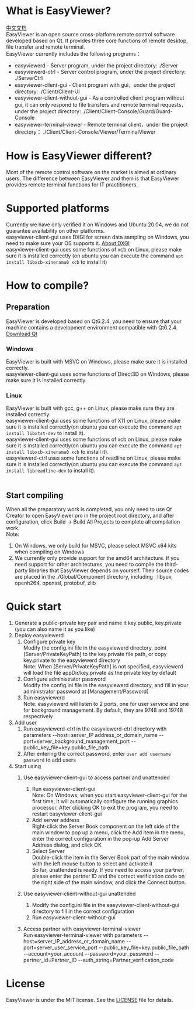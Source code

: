 # What is EasyViewer?
[中文文档](https://github.com/Tancen/EasyViewer/blob/dev/README_zh.md)<br/>
EasyViewer is an open source cross-platform remote control software developed based on Qt. It provides three core functions of remote desktop, file transfer and remote terminal. <br/>
EasyViewer currently includes the following programs：<br/>
- easyviewerd - Server program, under the project directory: ./Server
- easyviewerd-ctrl - Server control program, under the project directory: ./ServerCtrl
- easyviewer-client-gui - Client program with gui，under the project directory: ./Client/Client-UI
- easyviewer-client-without-gui - As a controlled client program without gui, it can only respond to file transfers and remote terminal requests， under the project directory: ./Client/Client-Console/Guard/Guard-Console
- easyviewer-terminal-viewer - Remote terminal client，under the project directory： ./Client/Client-Console/Viewer/TerminalViewer
# How is EasyViewer different?
Most of the remote control software on the market is aimed at ordinary users. The difference between EasyViewer and them is that EasyViewer provides remote terminal functions for IT practitioners.
# Supported platforms
Currently we have only verified it on Windows and Ubuntu 20.04, we do not guarantee availability on other platforms.<br/>
easyviewer-client-gui uses DXGI for screen data sampling on Windows, you need to make sure your OS supports it. [About DXGI](https://learn.microsoft.com/en-us/windows/win32/direct3ddxgi/d3d10-graphics-programming-guide-dxgi)<br/>
easyviewer-client-gui uses some functions of xcb on Linux, please make sure it is installed correctly (on ubuntu you can execute the command `apt install libxcb-xinerama0 xcb` to install it)
# How to compile?
## Preparation
EasyViewer is developed based on Qt6.2.4, you need to ensure that your machine contains a development environment compatible with Qt6.2.4. [Download Qt](https://www.qt.io/download)
### Windows
EasyViewer is built with MSVC on Windows, please make sure it is installed correctly.<br/>
easyviewer-client-gui uses some functions of Direct3D on Windows, please make sure it is installed correctly.<br/>

### Linux
EasyViewer is built with gcc, g++ on Linux, please make sure they are installed correctly.<br/>
easyviewer-client-gui uses some functions of X11 on Linux, please make sure it is installed correctly(on ubuntu you can execute the command `apt install libxtst-dev` to install it).<br/>
easyviewer-client-gui uses some functions of xcb on Linux, please make sure it is installed correctly(on ubuntu you can execute the command `apt install libxcb-xinerama0 xcb` to install it).<br/>
easyviewerd-ctrl uses some functions of readline on Linux, please make sure it is installed correctly(on ubuntu you can execute the command `apt install libreadline-dev` to install it).<br/>
<br/>
## Start compiling
When all the preparatory work is completed, you only need to use Qt Creator to open EasyViewer.pro in the project root directory, and after configuration, click Build -> Build All Projects to complete all compilation work.</br>
Note:<br/>
1. On Windows, we only build for MSVC, please select MSVC x64 kits when compiling on Windows
2. We currently only provide support for the amd64 architecture. If you need support for other architectures, you need to compile the third-party libraries that EasyViewer depends on yourself. Their source codes are placed in the ./Global/Component directory, including : libyuv, openh264, openssl, protobuf, zlib
# Quick start
1. Generate a public-private key pair and name it key.public, key.private (you can also name it as you like)
2. Deploy easyviewerd
   1. Configure private key<br/>
        Modify the config.ini file in the easyviewerd directory, point [Server/PrivateKeyPath] to the key.private file path, or copy key.private to the easyviewerd directory<br/>
        Note: When [Server/PrivateKeyPath] is not specified, easyviewerd will load the file appDir/key.private as the private key by default
   2. Configure administrator password<br/>
        Modify the config.ini file in the easyviewerd directory, and fill in your administrator password at [Management/Password]
   3. Run easyviewerd <br/>
      Note: easyviewerd will listen to 2 ports, one for user service and one for background management. By default, they are 9748 and 19748 respectively
3. Add user
   1. Run easyviewerd-ctrl in the easyviewerd-ctrl directory with parameters --host=server_IP address_or_domain_name --port=server_background_management_port --public_key_file=key.public_file_path
   2. After entering the correct password, enter `user add username password` to add users
4. Start using
   1. Use easyviewer-client-gui to access partner and unattended
      1. Run easyviewer-client-gui <br/>
            Note: On Windows, when you start easyviewer-client-gui for the first time, it will automatically configure the running graphics processor. After clicking OK to exit the program, you need to restart easyviewer-client-gui
      2. Add server address</br>
            Right-click the Server Book component on the left side of the main window to pop up a menu, click the Add item in the menu, enter the correct configuration in the pop-up Add Server Address dialog, and click OK
      3. Select Server<br/>
            Double-click the item in the Server Book part of the main window with the left mouse button to select and activate it</br>
            So far, unattended is ready. If you need to access your partner, please enter the partner ID and the correct verification code on the right side of the main window, and click the Connect button.

   2. Use easyviewer-client-without-gui unattended
      1. Modify the config.ini file in the easyviewer-client-without-gui directory to fill in the correct configuration
      2. Run easyviewer-client-without-gui
   3. Access partner with easyviewer-terminal-viewer<br/>
        Run easyviewer-terminal-viewer with parameters --host=server_IP_address_or_domain_name --port=server_user_service_port --public_key_file=key.public_file_path --account=your_account --password=your_password --partner_id=Partner_ID --auth_string=Partner_verification_code
# License
EasyViewer is under the MIT license. See the [LICENSE](https://github.com/Tancen/EasyViewer/blob/dev/LICENSE) file for details.
